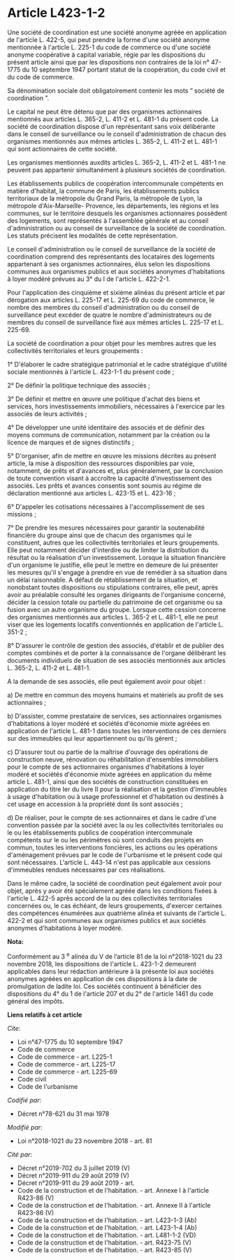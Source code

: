 # Article L423-1-2

Une société de coordination est une société anonyme agréée en application de l'article L. 422-5, qui peut prendre la forme
d'une société anonyme mentionnée à l'article L. 225-1 du code de commerce ou d'une société anonyme coopérative à capital
variable, régie par les dispositions du présent article ainsi que par les dispositions non contraires de la loi n° 47-1775 du
10 septembre 1947 portant statut de la coopération, du code civil et du code de commerce.

Sa dénomination sociale doit obligatoirement contenir les mots “ société de coordination ”.

Le capital ne peut être détenu que par des organismes actionnaires mentionnés aux articles L. 365-2, L. 411-2 et L. 481-1 du
présent code. La société de coordination dispose d'un représentant sans voix délibérante dans le conseil de surveillance ou
le conseil d'administration de chacun des organismes mentionnés aux mêmes articles L. 365-2, L. 411-2 et L. 481-1 qui sont
actionnaires de cette société.

Les organismes mentionnés auxdits articles L. 365-2, L. 411-2 et L. 481-1 ne peuvent pas appartenir simultanément à plusieurs
sociétés de coordination.

Les établissements publics de coopération intercommunale compétents en matière d'habitat, la commune de Paris, les
établissements publics territoriaux de la métropole du Grand Paris, la métropole de Lyon, la métropole d'Aix-Marseille-
Provence, les départements, les régions et les communes, sur le territoire desquels les organismes actionnaires possèdent des
logements, sont représentés à l'assemblée générale et au conseil d'administration ou au conseil de surveillance de la société
de coordination. Les statuts précisent les modalités de cette représentation.

Le conseil d'administration ou le conseil de surveillance de la société de coordination comprend des représentants des
locataires des logements appartenant à ses organismes actionnaires, élus selon les dispositions communes aux organismes
publics et aux sociétés anonymes d'habitations à loyer modéré prévues au 3° du I de l'article L. 422-2-1.

Pour l'application des cinquième et sixième alinéas du présent article et par dérogation aux articles L. 225-17 et L. 225-69
du code de commerce, le nombre des membres du conseil d'administration ou du conseil de surveillance peut excéder de quatre
le nombre d'administrateurs ou de membres du conseil de surveillance fixé aux mêmes articles L. 225-17 et L. 225-69.

La société de coordination a pour objet pour les membres autres que les collectivités territoriales et leurs groupements :

1° D'élaborer le cadre stratégique patrimonial et le cadre stratégique d'utilité sociale mentionnés à l'article L. 423-1-1 du
présent code ;

2° De définir la politique technique des associés ;

3° De définir et mettre en œuvre une politique d'achat des biens et services, hors investissements immobiliers, nécessaires à
l'exercice par les associés de leurs activités ;

4° De développer une unité identitaire des associés et de définir des moyens communs de communication, notamment par la
création ou la licence de marques et de signes distinctifs ;

5° D'organiser, afin de mettre en œuvre les missions décrites au présent article, la mise à disposition des ressources
disponibles par voie, notamment, de prêts et d'avances et, plus généralement, par la conclusion de toute convention visant à
accroître la capacité d'investissement des associés. Les prêts et avances consentis sont soumis au régime de déclaration
mentionné aux articles L. 423-15 et L. 423-16 ;

6° D'appeler les cotisations nécessaires à l'accomplissement de ses missions ;

7° De prendre les mesures nécessaires pour garantir la soutenabilité financière du groupe ainsi que de chacun des organismes
qui le constituent, autres que les collectivités territoriales et leurs groupements. Elle peut notamment décider d'interdire
ou de limiter la distribution du résultat ou la réalisation d'un investissement. Lorsque la situation financière d'un
organisme le justifie, elle peut le mettre en demeure de lui présenter les mesures qu'il s'engage à prendre en vue de
remédier à sa situation dans un délai raisonnable. A défaut de rétablissement de la situation, et nonobstant toutes
dispositions ou stipulations contraires, elle peut, après avoir au préalable consulté les organes dirigeants de l'organisme
concerné, décider la cession totale ou partielle du patrimoine de cet organisme ou sa fusion avec un autre organisme du
groupe. Lorsque cette cession concerne des organismes mentionnés aux articles L. 365-2 et L. 481-1, elle ne peut viser que
les logements locatifs conventionnés en application de l'article L. 351-2 ;

8° D'assurer le contrôle de gestion des associés, d'établir et de publier des comptes combinés et de porter à la connaissance
de l'organe délibérant les documents individuels de situation de ses associés mentionnés aux articles L. 365-2, L. 411-2 et
L. 481-1.

A la demande de ses associés, elle peut également avoir pour objet :

a) De mettre en commun des moyens humains et matériels au profit de ses actionnaires ;

b) D'assister, comme prestataire de services, ses actionnaires organismes d'habitations à loyer modéré et sociétés d'économie
mixte agréées en application de l'article L. 481-1 dans toutes les interventions de ces derniers sur des immeubles qui leur
appartiennent ou qu'ils gèrent ;

c) D'assurer tout ou partie de la maîtrise d'ouvrage des opérations de construction neuve, rénovation ou réhabilitation
d'ensembles immobiliers pour le compte de ses actionnaires organismes d'habitations à loyer modéré et sociétés d'économie
mixte agréées en application du même article L. 481-1, ainsi que des sociétés de construction constituées en application du
titre Ier du livre II pour la réalisation et la gestion d'immeubles à usage d'habitation ou à usage professionnel et
d'habitation ou destinés à cet usage en accession à la propriété dont ils sont associés ;

d) De réaliser, pour le compte de ses actionnaires et dans le cadre d'une convention passée par la société avec la ou les
collectivités territoriales ou le ou les établissements publics de coopération intercommunale compétents sur le ou les
périmètres où sont conduits des projets en commun, toutes les interventions foncières, les actions ou les opérations
d'aménagement prévues par le code de l'urbanisme et le présent code qui sont nécessaires. L'article L. 443-14 n'est pas
applicable aux cessions d'immeubles rendues nécessaires par ces réalisations.

Dans le même cadre, la société de coordination peut également avoir pour objet, après y avoir été spécialement agréée dans
les conditions fixées à l'article L. 422-5 après accord de la ou des collectivités territoriales concernées ou, le cas
échéant, de leurs groupements, d'exercer certaines des compétences énumérées aux quatrième alinéa et suivants de l'article L.
422-2 et qui sont communes aux organismes publics et aux sociétés anonymes d'habitations à loyer modéré.

**Nota:**

Conformément au 3
  <sup>e</sup> alinéa du V de l’article 81 de la loi n°2018-1021 du 23 novembre 2018, les dispositions de l'article L.
423-1-2 demeurent applicables dans leur rédaction antérieure à la présente loi aux sociétés anonymes agréées en application
de ces dispositions à la date de promulgation de ladite loi. Ces sociétés continuent à bénéficier des dispositions du 4° du 1
de l'article 207 et du 2° de l'article 1461 du code général des impôts.

**Liens relatifs à cet article**

_Cite_:

  - Loi n°47-1775 du 10 septembre 1947
  - Code de commerce
  - Code de commerce - art. L225-1
  - Code de commerce - art. L225-17
  - Code de commerce - art. L225-69
  - Code civil
  - Code de l'urbanisme

_Codifié par_:

  - Décret n°78-621 du 31 mai 1978

_Modifié par_:

  - Loi n°2018-1021 du 23 novembre 2018 - art. 81

_Cité par_:

  - Décret n°2019-702 du 3 juillet 2019 (V)
  - Décret n°2019-911 du 29 août 2019 (V)
  - Décret n°2019-911 du 29 août 2019 - art.
  - Code de la construction et de l'habitation. - art. Annexe I à l'article R423-86 (V)
  - Code de la construction et de l'habitation. - art. Annexe II à l'article R423-86 (V)
  - Code de la construction et de l'habitation. - art. L423-1-3 (Ab)
  - Code de la construction et de l'habitation. - art. L423-1-4 (Ab)
  - Code de la construction et de l'habitation. - art. L481-1-2 (VD)
  - Code de la construction et de l'habitation. - art. R423-75 (V)
  - Code de la construction et de l'habitation. - art. R423-85 (V)
